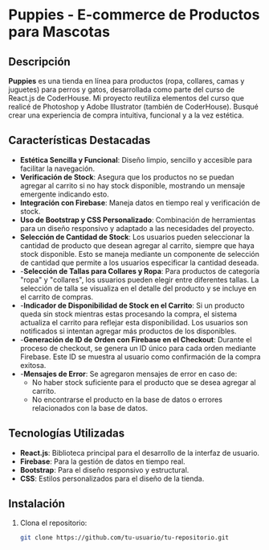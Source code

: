 # Puppies - E-commerce de Productos para Mascotas


## Descripción

**Puppies** es una tienda en línea para productos (ropa, collares, camas y juguetes) para perros y gatos, desarrollada como parte del curso de React.js de CoderHouse.
Mi proyecto reutiliza elementos del curso que realicé de Photoshop y Adobe Illustrator (también de CoderHouse). Busqué crear una experiencia de compra intuitiva, funcional y a la vez estética.


## Características Destacadas

- **Estética Sencilla y Funcional**: Diseño limpio, sencillo y accesible para facilitar la navegación.
- **Verificación de Stock**: Asegura que los productos no se puedan agregar al carrito si no hay stock disponible, mostrando un mensaje emergente indicando esto.
- **Integración con Firebase**: Maneja datos en tiempo real y verificación de stock.
- **Uso de Bootstrap y CSS Personalizado**: Combinación de herramientas para un diseño responsivo y adaptado a las necesidades del proyecto.
- **Selección de Cantidad de Stock**: Los usuarios pueden seleccionar la cantidad de producto que desean agregar al carrito, siempre que haya stock disponible. Esto se maneja mediante un componente de selección de cantidad que permite a los usuarios especificar la cantidad deseada.
- -**Selección de Tallas para Collares y Ropa**: Para productos de categoría "ropa" y "collares", los usuarios pueden elegir entre diferentes tallas. La selección de talla se visualiza en el detalle del producto y se incluye en el carrito de compras.
- -**Indicador de Disponibilidad de Stock en el Carrito**: Si un producto queda sin stock mientras estas procesando la compra, el sistema actualiza el carrito para reflejar esta disponibilidad. Los usuarios son notificados si intentan agregar más productos de los disponibles.
- -**Generación de ID de Orden con Firebase en el Checkout**: Durante el proceso de checkout, se genera un ID único para cada orden mediante Firebase. Este ID se muestra al usuario como confirmación de la compra exitosa.
- -**Mensajes de Error**: Se agregaron mensajes de error en caso de:
   - No haber stock suficiente para el producto que se desea agregar al carrito.
   - No encontrarse el producto en la base de datos o errores relacionados con la base de datos.


## Tecnologías Utilizadas

- **React.js**: Biblioteca principal para el desarrollo de la interfaz de usuario.
- **Firebase**: Para la gestión de datos en tiempo real.
- **Bootstrap**: Para el diseño responsivo y estructural.
- **CSS**: Estilos personalizados para el diseño de la tienda.


## Instalación

1. Clona el repositorio:
   ```bash
   git clone https://github.com/tu-usuario/tu-repositorio.git
